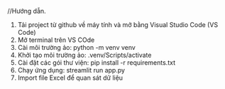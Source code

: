 //Hướng dẫn.
1. Tải project từ github về máy tính và mở bằng Visual Studio Code (VS Code)
2. Mở terminal trên VS COde
3. Cài môi trường ảo: python -m venv venv
4. Khởi tạo môi trường ảo: .venv/Scripts/activate
5. Cài đặt các gói thư viện: pip install -r requirements.txt
6. Chạy ứng dụng: streamlit run app.py
7. Import file Excel để quan sát dữ liệu
